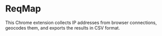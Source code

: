 # ReqMap
 This Chrome extension collects IP addresses from browser connections, geocodes them, and exports the results in CSV format.

